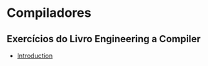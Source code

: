 # Compiladores

## Exercícios do Livro Engineering a Compiler

- [Introduction](engineering_a_compiler_introduction.md)
